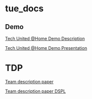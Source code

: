 # tue_docs
## Demo
[Tech United @Home Demo Description](https://latexonline.cc/compile?git=https%3A%2F%2Fgithub.com%2Ftue-robotics%2Ftue_docs&target=demo_tutorial%2Fpresentation_tech_united_at_home.tex&command=pdflatex&trackId=1507364021881)

[Tech United @Home Demo Presentation](https://latexonline.cc/compile?git=https%3A%2F%2Fgithub.com%2Ftue-robotics%2Ftue_docs&target=demo_tutorial%2Fpresentation_tech_united_at_home_slides.tex&command=pdflatex&trackId=1507364021881)

# TDP
[Team description paper](https://latexonline.cc/compile?git=https%3A%2F%2Fgithub.com%2Ftue-robotics%2Ftue_docs&target=team_description_paper%2FTDP2018.tex&command=pdflatex&trackId=1509661504788)

[Team description paper DSPL](https://latexonline.cc/compile?git=https%3A%2F%2Fgithub.com%2Ftue-robotics%2Ftue_docs&target=team_description_paper%2FTDP2018HSR.tex&command=pdflatex&trackId=1509661620638)

